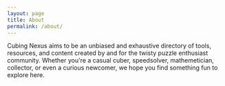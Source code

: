 ```yaml
---
layout: page
title: About
permalink: /about/
---
```


Cubing Nexus aims to be an unbiased and exhaustive directory of tools, resources, and content created by and for the twisty puzzle enthusiast community. Whether you're a casual cuber, speedsolver, mathemetician, collector, or even a curious newcomer, we hope you find something fun to explore here.